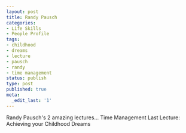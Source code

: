 ```yaml
---
layout: post
title: Randy Pausch
categories:
- Life Skills
- People Profile
tags:
- childhood
- dreams
- lecture
- pausch
- randy
- time management
status: publish
type: post
published: true
meta:
  _edit_last: '1'
---
```

Randy Pausch's 2 amazing lectures... Time Management Last Lecture: Achieving your Childhood Dreams
